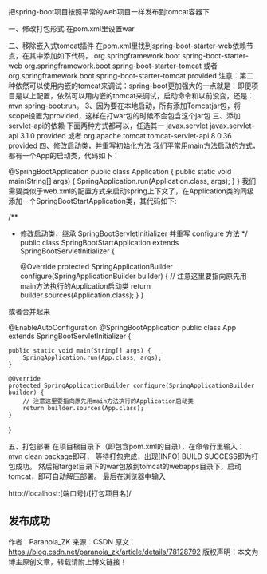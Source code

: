 把spring-boot项目按照平常的web项目一样发布到tomcat容器下

一、修改打包形式
在pom.xml里设置<packaging>war</packaging>

二、移除嵌入式tomcat插件
在pom.xml里找到spring-boot-starter-web依赖节点，在其中添加如下代码，
<dependency>
    <groupId>org.springframework.boot</groupId>
    <artifactId>spring-boot-starter-web</artifactId>
    <!-- 移除嵌入式tomcat插件 -->
    <exclusions>
        <exclusion>
            <groupId>org.springframework.boot</groupId>
            <artifactId>spring-boot-starter-tomcat</artifactId>
        </exclusion>
    </exclusions>
</dependency>
或者
<dependency>
        <groupId>org.springframework.boot</groupId>
        <artifactId>spring-boot-starter-tomcat</artifactId>
        <scope>provided</scope>
</dependency>
注意：第二种依然可以使用内嵌的tomcat来调试：spring-boot更加强大的一点就是：即便项目是以上配置，依然可以用内嵌的tomcat来调试，启动命令和以前没变，还是：mvn spring-boot:run。
3、因为要在本地启动，所有添加Tomcatjar包，将scope设置为provided，这样在打war包的时候不会包含这个jar包
三、添加servlet-api的依赖
下面两种方式都可以，任选其一
<dependency>
    <groupId>javax.servlet</groupId>
    <artifactId>javax.servlet-api</artifactId>
    <version>3.1.0</version>
    <scope>provided</scope>
</dependency>
或者
<dependency>
    <groupId>org.apache.tomcat</groupId>
    <artifactId>tomcat-servlet-api</artifactId>
    <version>8.0.36</version>
    <scope>provided</scope>
</dependency>
四、修改启动类，并重写初始化方法
我们平常用main方法启动的方式，都有一个App的启动类，代码如下：

@SpringBootApplication
public class Application {
    public static void main(String[] args) {
        SpringApplication.run(Application.class, args);
    }
}
我们需要类似于web.xml的配置方式来启动spring上下文了，在Application类的同级添加一个SpringBootStartApplication类，其代码如下:

/**
 * 修改启动类，继承 SpringBootServletInitializer 并重写 configure 方法
 */
public class SpringBootStartApplication extends SpringBootServletInitializer {
 
    @Override
    protected SpringApplicationBuilder configure(SpringApplicationBuilder builder) {
        // 注意这里要指向原先用main方法执行的Application启动类
        return builder.sources(Application.class);
    }
}

或者合并起来

@EnableAutoConfiguration
@SpringBootApplication
public class App extends SpringBootServletInitializer {

    public static void main(String[] args) {
        SpringApplication.run(App.class, args);
    }

    @Override
    protected SpringApplicationBuilder configure(SpringApplicationBuilder builder) {
        // 注意这里要指向原先用main方法执行的Application启动类
        return builder.sources(App.class);
    }

}

五、打包部署
在项目根目录下（即包含pom.xml的目录），在命令行里输入：
mvn clean package即可， 等待打包完成，出现[INFO] BUILD SUCCESS即为打包成功。
然后把target目录下的war包放到tomcat的webapps目录下，启动tomcat，即可自动解压部署。
最后在浏览器中输入

http://localhost:[端口号]/[打包项目名]/

发布成功
--------------------- 
作者：Paranoia_ZK 
来源：CSDN 
原文：https://blog.csdn.net/paranoia_zk/article/details/78128792 
版权声明：本文为博主原创文章，转载请附上博文链接！